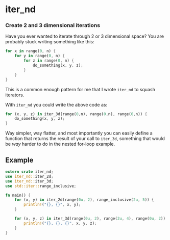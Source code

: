 # iter_nd
### Create 2 and 3 dimensional iterations

Have you ever wanted to iterate through 2 or 3 dimensional space?  You are
probably stuck writing something like this:
```rust
for x in range(0, n) {
    for y in range(0, n) {
        for z in range(0, n) {
            do_something(x, y, z);
        }
    }
}
```

This is a common enough pattern for me that I wrote `iter_nd` to squash
iterators.

With `iter_nd` you could write the above code as:

```rust
for (x, y, z) in iter_3d(range(0,n), range(0,n), range(0,n)) {
    do_something(x, y, z);
}
```

Way simpler, way flatter, and most importantly you can easily define a function
that returns the result of your call to `iter_3d`, something that would be
*way* harder to do in the nested for-loop example.

## Example

```rust
extern crate iter_nd;
use iter_nd::iter_2d;
use iter_nd::iter_3d;
use std::iter::range_inclusive;

fn main() {
    for (x, y) in iter_2d(range(0u, 2), range_inclusive(2u, 5)) {
        println!("{}, {}", x, y);
    }

    for (x, y, z) in iter_3d(range(0u, 2), range(2u, 4), range(0u, 2)) {
        println!("{}, {}, {}", x, y, z);
    }
}


```
